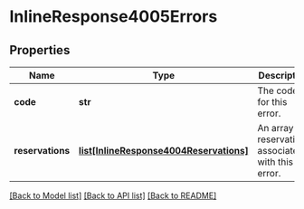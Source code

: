 # InlineResponse4005Errors

## Properties
Name | Type | Description | Notes
------------ | ------------- | ------------- | -------------
**code** | **str** | The code for this error. | 
**reservations** | [**list[InlineResponse4004Reservations]**](InlineResponse4004Reservations.md) | An array of reservations associated with this error. | 

[[Back to Model list]](../README.md#documentation-for-models) [[Back to API list]](../README.md#documentation-for-api-endpoints) [[Back to README]](../README.md)

